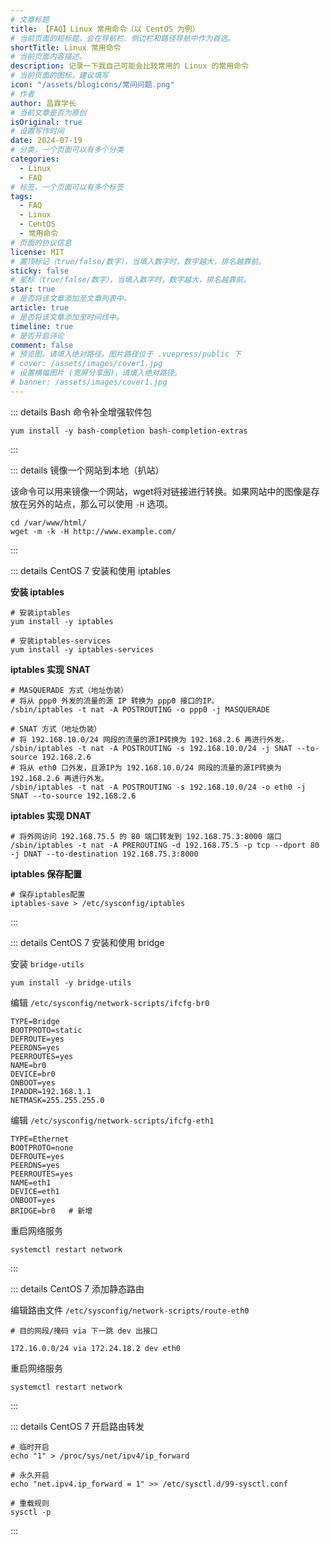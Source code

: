 ```yaml
---
# 文章标题
title: 【FAQ】Linux 常用命令（以 CentOS 为例）
# 当前页面的短标题，会在导航栏、侧边栏和路径导航中作为首选。
shortTitle: Linux 常用命令
# 当前页面内容描述。
description: 记录一下我自己可能会比较常用的 Linux 的常用命令
# 当前页面的图标，建议填写
icon: "/assets/blogicons/常问问题.png"
# 作者
author: 昌霖学长
# 当前文章是否为原创
isOriginal: true
# 设置写作时间
date: 2024-07-19
# 分类，一个页面可以有多个分类
categories: 
  - Linux
  - FAQ
# 标签，一个页面可以有多个标签
tags: 
  - FAQ
  - Linux
  - CentOS
  - 常用命令
# 页面的协议信息
license: MIT 
# 置顶标记（true/false/数字），当填入数字时，数字越大，排名越靠前。
sticky: false
# 星标（true/false/数字），当填入数字时，数字越大，排名越靠前。
star: true
# 是否将该文章添加至文章列表中。
article: true
# 是否将该文章添加至时间线中。
timeline: true
# 是否开启评论
comment: false
# 预览图。请填入绝对路径。图片路径位于 .vuepress/public 下
# cover: /assets/images/cover1.jpg
# 设置横幅图片 (宽屏分享图)，请填入绝对路径。
# banner: /assets/images/cover1.jpg
---
```


::: details Bash 命令补全增强软件包

```shell
yum install -y bash-completion bash-completion-extras
```

:::

::: details 镜像一个网站到本地（扒站）

该命令可以用来镜像一个网站，wget将对链接进行转换。如果网站中的图像是存放在另外的站点，那么可以使用 `-H` 选项。

```shell
cd /var/www/html/
wget -m -k -H http://www.example.com/
```

:::

::: details CentOS 7 安装和使用 iptables

**安装 iptables**

```shell
# 安装iptables
yum install -y iptables

# 安装iptables-services
yum install -y iptables-services
```

**iptables 实现 SNAT**

```shell
# MASQUERADE 方式（地址伪装）
# 将从 ppp0 外发的流量的源 IP 转换为 ppp0 接口的IP。
/sbin/iptables -t nat -A POSTROUTING -o ppp0 -j MASQUERADE

# SNAT 方式（地址伪装）
# 将 192.168.10.0/24 网段的流量的源IP转换为 192.168.2.6 再进行外发。
/sbin/iptables -t nat -A POSTROUTING -s 192.168.10.0/24 -j SNAT --to-source 192.168.2.6
# 将从 eth0 口外发，且源IP为 192.168.10.0/24 网段的流量的源IP转换为 192.168.2.6 再进行外发。
/sbin/iptables -t nat -A POSTROUTING -s 192.168.10.0/24 -o eth0 -j SNAT --to-source 192.168.2.6
```

**iptables 实现 DNAT**

```shell
# 将外网访问 192.168.75.5 的 80 端口转发到 192.168.75.3:8000 端口
/sbin/iptables -t nat -A PREROUTING -d 192.168.75.5 -p tcp --dport 80 -j DNAT --to-destination 192.168.75.3:8000
```

**iptables 保存配置**

```shell
# 保存iptables配置
iptables-save > /etc/sysconfig/iptables
```

:::

::: details CentOS 7 安装和使用 bridge

安装 `bridge-utils`

```shell
yum install -y bridge-utils
```

编辑 `/etc/sysconfig/network-scripts/ifcfg-br0`

```ssh-config title="/etc/sysconfig/network-scripts/ifcfg-br0"
TYPE=Bridge
BOOTPROTO=static
DEFROUTE=yes
PEERDNS=yes
PEERROUTES=yes
NAME=br0
DEVICE=br0
ONBOOT=yes
IPADDR=192.168.1.1
NETMASK=255.255.255.0
```

编辑 `/etc/sysconfig/network-scripts/ifcfg-eth1`

```ssh-config title="/etc/sysconfig/network-scripts/ifcfg-eth1"
TYPE=Ethernet
BOOTPROTO=none
DEFROUTE=yes
PEERDNS=yes
PEERROUTES=yes
NAME=eth1
DEVICE=eth1
ONBOOT=yes
BRIDGE=br0   # 新增
```

重启网络服务

```shell
systemctl restart network
```

:::

::: details CentOS 7 添加静态路由

编辑路由文件 `/etc/sysconfig/network-scripts/route-eth0`

```ssh-config title="/etc/sysconfig/network-scripts/route-eth0"
# 目的网段/掩码 via 下一跳 dev 出接口 

172.16.0.0/24 via 172.24.18.2 dev eth0
```

重启网络服务

```shell
systemctl restart network
```

:::

::: details CentOS 7 开启路由转发

```shell
# 临时开启
echo "1" > /proc/sys/net/ipv4/ip_forward

# 永久开启
echo "net.ipv4.ip_forward = 1" >> /etc/sysctl.d/99-sysctl.conf

# 重载规则
sysctl -p
```

:::
